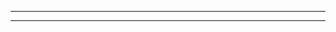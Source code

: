 <html>
   <title>The Dragon Trainers Test Code</title>
   <hr>
   <applet code = "DragonTrainersTest.class" width = "320" height = "120">

   </applet>
   <hr>
</html>

